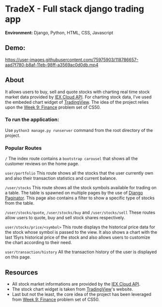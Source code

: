 # TradeX - Full stack django trading app

**Environment:** Django, Python, HTML, CSS, Javascript
 
## Demo:
https://user-images.githubusercontent.com/75975903/118786657-aad7f780-b8af-11eb-98ff-a3569ac0d0db.mp4

## About
It allows users to buy, sell and quote stocks with charting real time stock
market data provided by [IEX Cloud API](https://iexcloud.io/). 
For charting stock data, I've used the embeded chart widget of [TradingView](https://in.tradingview.com/).
The idea of the project relies upon the [Week 9: Finance](https://cs50.harvard.edu/x/2021/psets/9/finance/) 
problem set of CS50. 

### To run the application:
Use `python3 manage.py runserver` command from the root directory of the project.

### Popular Routes
`/`
The index route contains a `bootstrap carousel` that shows all the customer reviews
on the home page.

`user/portfolio`
This route shows all the stocks that the user currently own and also their transaction
statistics and current balance.

`/user/stocks`
This route shows all the stock symbols available for trading on a table. The table is spawned on multiple
pages by the use of [Django Paginator](https://docs.djangoproject.com/en/3.2/topics/pagination/).
This page also contains a filter to show a specific type of stocks from the table.

`/user/stocks/quote`, `/user/stocks/buy` and `/user/stocks/sell`
These routes allow users to quote, buy and sell stock shares respectively.

`user/stocks/price/<symbol>`
This route displays the historical price data for the stock whose symbol is passed to the
view. It also shows a chart with the last 15yrs historical price of the stock and also
allows users to customize the chart according to their need.

`user/transaction/history`
All the transaction history of the user is displayed on this page.

## Resources
- All stock market informations are provided by the [IEX Cloud API](https://iexcloud.io/).
- The stock chart widget is taken from [TradingView](https://in.tradingview.com/)'s website.
- Last but not the least, the core idea of the project has been leveraged from 
[Week 9: Finance](https://cs50.harvard.edu/x/2021/psets/9/finance/) problem set of CS50.
